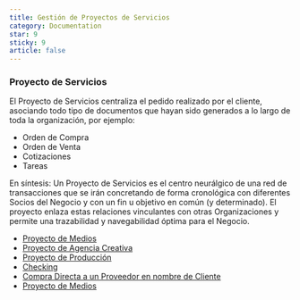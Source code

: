 ```yaml
---
title: Gestión de Proyectos de Servicios
category: Documentation
star: 9
sticky: 9
article: false
---
```


### Proyecto de Servicios

El Proyecto de Servicios centraliza el pedido realizado por el cliente, asociando todo tipo de documentos que hayan sido generados a lo largo de toda la organización, por ejemplo:

* Orden de Compra
* Orden de Venta
* Cotizaciones
* Tareas

En síntesis: Un Proyecto de Servicios es el centro neurálgico de una red de transacciones que se irán concretando de forma cronológica con diferentes Socios del Negocio y con un fin u objetivo en común (y determinado). 
El proyecto enlaza estas relaciones vinculantes con otras Organizaciones y permite una trazabilidad y navegabilidad óptima para el Negocio.

- [Proyecto de Medios](media-project)
- [Proyecto de Agencia Creativa](creative-agency-project)
- [Proyecto de Producción](production-project)
- [Checking](Checking)
- [Compra Directa a un Proveedor en nombre de Cliente](direct-purchase-from-supplier)
- [Proyecto de Medios](quote-for-clients)